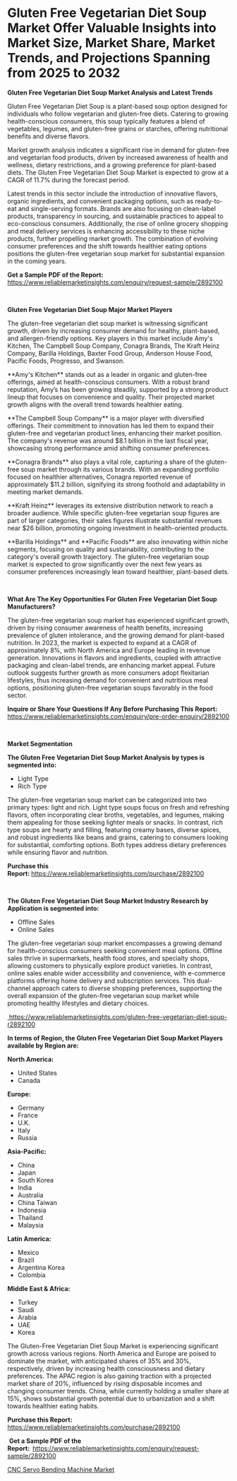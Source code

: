 <p><h1>Gluten Free Vegetarian Diet Soup Market Offer Valuable Insights into Market Size, Market Share, Market Trends, and Projections Spanning from 2025 to 2032</h1></p><p><strong>Gluten Free Vegetarian Diet Soup Market Analysis and Latest Trends</strong></p>
<p><p>Gluten Free Vegetarian Diet Soup is a plant-based soup option designed for individuals who follow vegetarian and gluten-free diets. Catering to growing health-conscious consumers, this soup typically features a blend of vegetables, legumes, and gluten-free grains or starches, offering nutritional benefits and diverse flavors. </p><p>Market growth analysis indicates a significant rise in demand for gluten-free and vegetarian food products, driven by increased awareness of health and wellness, dietary restrictions, and a growing preference for plant-based diets. The Gluten Free Vegetarian Diet Soup Market is expected to grow at a CAGR of 11.7% during the forecast period. </p><p>Latest trends in this sector include the introduction of innovative flavors, organic ingredients, and convenient packaging options, such as ready-to-eat and single-serving formats. Brands are also focusing on clean-label products, transparency in sourcing, and sustainable practices to appeal to eco-conscious consumers. Additionally, the rise of online grocery shopping and meal delivery services is enhancing accessibility to these niche products, further propelling market growth. The combination of evolving consumer preferences and the shift towards healthier eating options positions the gluten-free vegetarian soup market for substantial expansion in the coming years.</p></p>
<p><strong>Get a Sample PDF of the Report:&nbsp;</strong> <a href="https://www.reliablemarketinsights.com/enquiry/request-sample/2892100?utm_campaign=2207&utm_medium=2&utm_source=Github&utm_content=ia&utm_term=15032025&utm_id=gluten-free-vegetarian-diet-soup">https://www.reliablemarketinsights.com/enquiry/request-sample/2892100</a></p>
<p>&nbsp;</p>
<p><strong>Gluten Free Vegetarian Diet Soup Major Market Players</strong></p>
<p><p>The gluten-free vegetarian diet soup market is witnessing significant growth, driven by increasing consumer demand for healthy, plant-based, and allergen-friendly options. Key players in this market include Amy's Kitchen, The Campbell Soup Company, Conagra Brands, The Kraft Heinz Company, Barilla Holdings, Baxter Food Group, Anderson House Food, Pacific Foods, Progresso, and Swanson.</p><p>**Amy's Kitchen** stands out as a leader in organic and gluten-free offerings, aimed at health-conscious consumers. With a robust brand reputation, Amy’s has been growing steadily, supported by a strong product lineup that focuses on convenience and quality. Their projected market growth aligns with the overall trend towards healthier eating.</p><p>**The Campbell Soup Company** is a major player with diversified offerings. Their commitment to innovation has led them to expand their gluten-free and vegetarian product lines, enhancing their market position. The company's revenue was around $8.1 billion in the last fiscal year, showcasing strong performance amid shifting consumer preferences.</p><p>**Conagra Brands** also plays a vital role, capturing a share of the gluten-free soup market through its various brands. With an expanding portfolio focused on healthier alternatives, Conagra reported revenue of approximately $11.2 billion, signifying its strong foothold and adaptability in meeting market demands.</p><p>**Kraft Heinz** leverages its extensive distribution network to reach a broader audience. While specific gluten-free vegetarian soup figures are part of larger categories, their sales figures illustrate substantial revenues near $26 billion, promoting ongoing investment in health-oriented products.</p><p>**Barilla Holdings** and **Pacific Foods** are also innovating within niche segments, focusing on quality and sustainability, contributing to the category's overall growth trajectory. The gluten-free vegetarian soup market is expected to grow significantly over the next few years as consumer preferences increasingly lean toward healthier, plant-based diets.</p></p>
<p>&nbsp;</p>
<p><strong>What Are The Key Opportunities For Gluten Free Vegetarian Diet Soup Manufacturers?</strong></p>
<p><p>The gluten-free vegetarian soup market has experienced significant growth, driven by rising consumer awareness of health benefits, increasing prevalence of gluten intolerance, and the growing demand for plant-based nutrition. In 2023, the market is expected to expand at a CAGR of approximately 8%, with North America and Europe leading in revenue generation. Innovations in flavors and ingredients, coupled with attractive packaging and clean-label trends, are enhancing market appeal. Future outlook suggests further growth as more consumers adopt flexitarian lifestyles, thus increasing demand for convenient and nutritious meal options, positioning gluten-free vegetarian soups favorably in the food sector.</p></p>
<p><strong>Inquire or Share Your Questions If Any Before Purchasing This Report:</strong> <a href="https://www.reliablemarketinsights.com/enquiry/pre-order-enquiry/2892100?utm_campaign=2207&utm_medium=2&utm_source=Github&utm_content=ia&utm_term=15032025&utm_id=gluten-free-vegetarian-diet-soup">https://www.reliablemarketinsights.com/enquiry/pre-order-enquiry/2892100</a></p>
<p>&nbsp;</p>
<p><strong>Market Segmentation</strong></p>
<p><strong>The Gluten Free Vegetarian Diet Soup Market Analysis by types is segmented into:</strong></p>
<p><ul><li>Light Type</li><li>Rich Type</li></ul></p>
<p><p>The gluten-free vegetarian soup market can be categorized into two primary types: light and rich. Light type soups focus on fresh and refreshing flavors, often incorporating clear broths, vegetables, and legumes, making them appealing for those seeking lighter meals or snacks. In contrast, rich type soups are hearty and filling, featuring creamy bases, diverse spices, and robust ingredients like beans and grains, catering to consumers looking for substantial, comforting options. Both types address dietary preferences while ensuring flavor and nutrition.</p></p>
<p><strong>Purchase this Report:&nbsp;</strong><a href="https://www.reliablemarketinsights.com/purchase/2892100?utm_campaign=2207&utm_medium=2&utm_source=Github&utm_content=ia&utm_term=15032025&utm_id=gluten-free-vegetarian-diet-soup">https://www.reliablemarketinsights.com/purchase/2892100</a></p>
<p>&nbsp;</p>
<p><strong>The Gluten Free Vegetarian Diet Soup Market Industry Research by Application is segmented into:</strong></p>
<p><ul><li>Offline Sales</li><li>Online Sales</li></ul></p>
<p><p>The gluten-free vegetarian soup market encompasses a growing demand for health-conscious consumers seeking convenient meal options. Offline sales thrive in supermarkets, health food stores, and specialty shops, allowing customers to physically explore product varieties. In contrast, online sales enable wider accessibility and convenience, with e-commerce platforms offering home delivery and subscription services. This dual-channel approach caters to diverse shopping preferences, supporting the overall expansion of the gluten-free vegetarian soup market while promoting healthy lifestyles and dietary choices.</p></p>
<p><a href="https://www.reliablemarketinsights.com/gluten-free-vegetarian-diet-soup-r2892100?utm_campaign=2207&utm_medium=2&utm_source=Github&utm_content=ia&utm_term=15032025&utm_id=gluten-free-vegetarian-diet-soup">&nbsp;https://www.reliablemarketinsights.com/gluten-free-vegetarian-diet-soup-r2892100</a></p>
<p><strong>In terms of Region, the Gluten Free Vegetarian Diet Soup Market Players available by Region are:</strong></p>
<p>
    <p> <strong> North America: </strong>
        <ul>
            <li>United States</li>
            <li>Canada</li>
        </ul>
        </p> 
    <p> <strong> Europe: </strong>
        <ul>
            <li>Germany</li>
            <li>France</li>
            <li>U.K.</li>
            <li>Italy</li>
            <li>Russia</li>
        </ul>
        </p> 
    <p> <strong> Asia-Pacific: </strong>
        <ul>
            <li>China</li>
            <li>Japan</li>
            <li>South Korea</li>
            <li>India</li>
            <li>Australia</li>
            <li>China Taiwan</li>
            <li>Indonesia</li>
            <li>Thailand</li>
            <li>Malaysia</li>
        </ul>
        </p> 
    <p> <strong> Latin America: </strong>
        <ul>
            <li>Mexico</li>
            <li>Brazil</li>
            <li>Argentina Korea</li>
            <li>Colombia</li>
        </ul>
        </p> 
    <p> <strong> Middle East & Africa: </strong>
        <ul>
            <li>Turkey</li>
            <li>Saudi</li>
            <li>Arabia</li>
            <li>UAE</li>
            <li>Korea</li>
        </ul>
    </p>
    </p>
<p><p>The Gluten-Free Vegetarian Diet Soup Market is experiencing significant growth across various regions. North America and Europe are poised to dominate the market, with anticipated shares of 35% and 30%, respectively, driven by increasing health consciousness and dietary preferences. The APAC region is also gaining traction with a projected market share of 20%, influenced by rising disposable incomes and changing consumer trends. China, while currently holding a smaller share at 15%, shows substantial growth potential due to urbanization and a shift towards healthier eating habits.</p></p>
<p><strong>Purchase this Report: </strong><a href="https://www.reliablemarketinsights.com/purchase/2892100?utm_campaign=2207&utm_medium=2&utm_source=Github&utm_content=ia&utm_term=15032025&utm_id=gluten-free-vegetarian-diet-soup">https://www.reliablemarketinsights.com/purchase/2892100</a></p>
<p>&nbsp;<strong>Get a Sample PDF of the Report:&nbsp;&nbsp;</strong><a href="https://www.reliablemarketinsights.com/enquiry/request-sample/2892100?utm_campaign=2207&utm_medium=2&utm_source=Github&utm_content=ia&utm_term=15032025&utm_id=gluten-free-vegetarian-diet-soup">https://www.reliablemarketinsights.com/enquiry/request-sample/2892100</a></p>
<p><strong></strong></p>
<p><p><a href="https://github.com/luckyshygirl/Market-Research-Report-List-7/blob/main/cnc-servo-bending-machine-market.md?utm_campaign=2207&utm_medium=2&utm_source=Github&utm_content=ia&utm_term=15032025&utm_id=gluten-free-vegetarian-diet-soup">CNC Servo Bending Machine Market</a></p></p>
